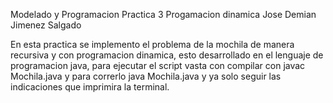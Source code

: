 Modelado y Programacion
Practica 3 
Progamacion dinamica 
Jose Demian Jimenez Salgado

En esta practica se implemento el problema de la mochila de manera recursiva y con programacion dinamica, esto desarrollado en el lenguaje de programacion java, para ejecutar el script vasta con compilar con javac Mochila.java y para correrlo java Mochila.java y ya solo seguir las indicaciones que imprimira la terminal.